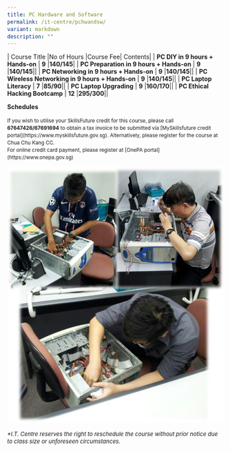 ```yaml
---
title: PC Hardware and Software
permalink: /it-centre/pchwandsw/
variant: markdown
description: ""
---
```

| Course Title |No of Hours |Course Fee| Contents|
| **PC DIY in 9 hours + Hands-on**     | **9**    |**$140/$145**|[](/files/PC%20HW%20and%20SW/PC_DIY_in_9_Hours_course_outlines.pdf)
| **PC Preparation in 9 hours + Hands-on**     | **9**    |**$140/$145**|[](/files/PC%20HW%20and%20SW/PC_Preparation_in_9_Hours_course_outlines.pdf)|
| **PC Networking in 9 hours + Hands-on**     | **9**    |**$140/$145**|[](/files/PC%20HW%20and%20SW/PC_Networking_course_outlines.pdf)|
| **PC Wireless Networking in 9 hours + Hands-on**     | **9**    |**$140/$145**|[](/files/PC%20HW%20and%20SW/PC_Wireless_Networking_course_outlines.pdf)|
| **PC Laptop Literacy**     | **7**    |**$85/$90**|[](/files/PC%20HW%20and%20SW/PC__Laptop_Literacy_course_outlines.pdf)|
| **PC Laptop Upgrading**     | **9**    |**$160/$170**|[](/files/PC%20HW%20and%20SW/PC_Laptop_Upgrading_course_outline.pdf)|
| **PC Ethical Hacking Bootcamp**     | **12**    |**$295/$300**|[](/files/PC%20HW%20and%20SW/PC_Ethical_Hacking_BootCamp_Course_Outline.pdf)|

**Schedules[](/files/PC%20HW%20and%20SW/Webdesign_Schedules.pdf)**

<small>
If you wish to utilise your SkillsFuture credit for this course, please call <b>67647426/67691694</b> to obtain a tax invoice to be submitted via [MySkillsfuture credit portal](https://www.myskillsfuture.gov.sg). Alternatively, please register for the course at Chua Chu Kang CC.</small><br>

<small>
For online credit card payment, please register at [OnePA portal](https://www.onepa.gov.sg)<br></small>

![PCDIY](/images/PC_DIY.jpg)

<font size="-1"><i>
*I.T. Centre reserves the right to reschedule the course without prior notice due to class size or unforeseen circumstances.</i></font>
